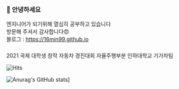 

### 🐋 안녕하세요
엔지니어가 되기위해 열심히 공부하고 있습니다  
방문해 주셔서 감사합니다😍  
블로그 : <https://16min99.github.io>  


### 
2021 국제 대학생 창작 자동차 경진대회 자율주행부분 인하대학교 기가차팀

<!--방문자 수 -->
![Hits](https://hits.seeyoufarm.com/api/count/incr/badge.svg?url=https%3A%2F%2Fgithub.com%2F16min99&count_bg=%230078FF&title_bg=%23000000&icon=github.svg&icon_color=%23FFFFFF&title=visitors&edge_flat=false)

![Anurag's GitHub stats](https://github-readme-stats.vercel.app/api?username=16min99)]


<!--
**16min99/16min99** is a ✨ _special_ ✨ repository because its `README.md` (this file) appears on your GitHub profile.

Here are some ideas to get you started:

- 🔭 I’m currently working on ...
- 🌱 I’m currently learning ...
- 👯 I’m looking to collaborate on ...
- 🤔 I’m looking for help with ...
- 💬 Ask me about ...
- 📫 How to reach me: ...
- 😄 Pronouns: ...
- ⚡ Fun fact: ...
-->
